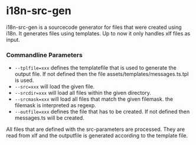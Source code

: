 # i18n-src-gen

i18n-src-gen is a sourcecode generator for files that were created using i18n. It generates files using templates. Up to now it only handles xlf files as input.

### Commandline Parameters
- `--tplfile=xxx` defines the templatefile that is used to generate the output file. If not defined then the file assets/templates/messages.ts.tpl is used.
- `--src=xxx` will load the given file.
- `--srcdir=xxx` will load all files within the given directory.
- `--srcmask=xxx` will load all files that match the given filemask. the filemask is interpreted as regexp.
- `--outfile=xxx` defines the file that has to be created. If not defined then messages.ts will be created.

All files that are defined with the src-parameters are processed. They are read from xlf and the outputfile is generated according to the template file. 

